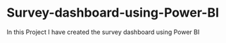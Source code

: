 # Survey-dashboard-using-Power-BI
In this Project I have created the survey dashboard using Power BI
